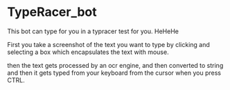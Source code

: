 # TypeRacer_bot
This bot can type for you in a typracer test for you. HeHeHe


First you take a screenshot of the text you want to type by clicking and selecting a box which encapsulates the text with mouse.

then the text gets processed by an ocr engine, and then converted to string and then it gets typed from your keyboard from the cursor when you press CTRL.
